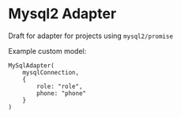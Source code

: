 # Mysql2 Adapter

Draft for adapter for projects using `mysql2/promise`

Example custom model:

```
MySqlAdapter(
    mysqlConnection,
    {
        role: "role",
        phone: "phone"
    }
)

```

